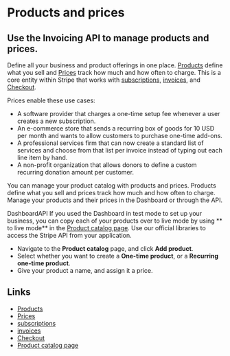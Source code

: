 # Products and prices

## Use the Invoicing API to manage products and prices.

Define all your business and product offerings in one place.
[Products](https://docs.stripe.com/api/products) define what you sell and
[Prices](https://docs.stripe.com/api/prices) track how much and how often to
charge. This is a core entity within Stripe that works with
[subscriptions](https://docs.stripe.com/billing/subscriptions/creating),
[invoices](https://docs.stripe.com/api/invoices), and
[Checkout](https://docs.stripe.com/payments/checkout).

Prices enable these use cases:

- A software provider that charges a one-time setup fee whenever a user creates
a new subscription.
- An e-commerce store that sends a recurring box of goods for 10 USD per month
and wants to allow customers to purchase one-time add-ons.
- A professional services firm that can now create a standard list of services
and choose from that list per invoice instead of typing out each line item by
hand.
- A non-profit organization that allows donors to define a custom recurring
donation amount per customer.

You can manage your product catalog with products and prices. Products define
what you sell and prices track how much and how often to charge. Manage your
products and their prices in the Dashboard or through the API.

DashboardAPI
If you used the Dashboard in test mode to set up your business, you can copy
each of your products over to live mode by using ** to live mode** in the
[Product catalog page](https://dashboard.stripe.com/products). Use our official
libraries to access the Stripe API from your application.

- Navigate to the **Product catalog** page, and click **Add product**.
- Select whether you want to create a **One-time product**, or a **Recurring
one-time product**.
- Give your product a name, and assign it a price.

## Links

- [Products](https://docs.stripe.com/api/products)
- [Prices](https://docs.stripe.com/api/prices)
- [subscriptions](https://docs.stripe.com/billing/subscriptions/creating)
- [invoices](https://docs.stripe.com/api/invoices)
- [Checkout](https://docs.stripe.com/payments/checkout)
- [Product catalog page](https://dashboard.stripe.com/products)